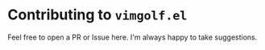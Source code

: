 # Contributing to `vimgolf.el`

Feel free to open a PR or Issue here. I'm always happy to take
suggestions.
